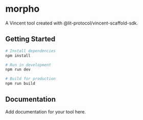 # morpho

A Vincent tool created with @lit-protocol/vincent-scaffold-sdk.

## Getting Started

```bash
# Install dependencies
npm install

# Run in development
npm run dev

# Build for production
npm run build
```

## Documentation

Add documentation for your tool here.